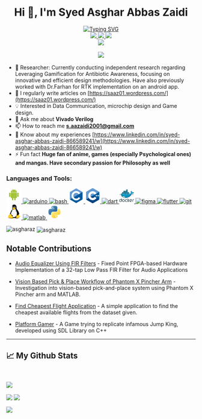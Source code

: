 <h1 align="center">Hi 👋, I'm Syed Asghar Abbas Zaidi</h1>

<p align="center">
<a href="https://github.com/AsgharAZ">
    <img src="https://readme-typing-svg.herokuapp.com?font=Georgia&duration=2000&pause=1000&color=FFA600&center=true&multiline=true&width=650&height=30&lines=Computer+Engineering+Student+at+Habib+University" alt="Typing SVG" />
</a>
<br/>
<!-- badges -->
<a href="https://drive.google.com/file/d/1-oHP_oR_vN-1NY-nlNa6kLVMW4mBv4Cj/view?usp=drive_link">
    <img src="https://img.shields.io/badge/PDF-CV-red?style=flat&logo=adobe">
</a>  

<a href="https://www.linkedin.com/in/syed-asghar-abbas-zaidi-866589241/">
    <img src="https://img.shields.io/badge/-Linkedin-blue?style=flat&logo=linkedin">
</a>

<a href="mailto:s.aazaidi2001@gmail.com"  target="_blank">
    <img src="https://img.shields.io/badge/-Email-red?style=flat&logo=gmail&logoColor=white">
</a>

<!-- <a href='https://scholar.google.com/citations?hl=en&user=0ugruG4AAAAJ&view_op=list_works&authuser=1&gmla=ABOlHixnBPP7J8GOk3pR6hesA9iOj5u5Sf8U8L-zg0tT0NLpEQl5I2Z6u5NI544RVPBrpP4zrDVdWF2mdMpCKKVF' target="_blank">
    <img alt='GoogleScholar' src='https://img.shields.io/badge/Scholar-100000?style=flat&logo=GoogleScholar&logoColor=white&&color=0181FF'>
</a> 

<a href="https://orcid.org/0009-0008-1907-1542">
    <img src="https://img.shields.io/badge/orcid-A6CE39?style=flat&logo=orcid&logoColor=white"
</a> -->

<br/> 

<!--card -->

<a href="https://github.com/AsgharAZ">
    <img src="https://github-stats-alpha.vercel.app/api?username=AsgharAZ&cc=0E1117&width=500px&tc=FFA600&ic=fff&bc=0000">
</a>
  
<div id="header" align="center">
  <img src="https://media.giphy.com/media/v1.Y2lkPTc5MGI3NjExYTFlbWluaDd1ODkxbTF0ZjQwYnRsd3h4eWU5ZDl1ZHVmMmlqMWhzcCZlcD12MV9naWZzX3NlYXJjaCZjdD1n/o0vwzuFwCGAFO/giphy.gif" width="100"/>
</div>

- 📡 Researcher: Currently conducting independent research regarding Leveraging Gamification for Antibiotic Awareness, focusing on innovative and efficient design methodologies. Have also previously worked with Dr.Farhan for RTK implementation on an android app.
- 📝 I regularly write articles on [https://saaz01.wordpress.com/](https://saaz01.wordpress.com/)
- 💡 Interested in Data Communication, microchip design and Game design.
- 💬 Ask me about **Vivado Verilog**
- 📫 How to reach me **s.aazaidi2001@gmail.com**
- 📄 Know about my experiences [https://www.linkedin.com/in/syed-asghar-abbas-zaidi-866589241/w](https://www.linkedin.com/in/syed-asghar-abbas-zaidi-866589241/w)
- ⚡ Fun fact **Huge fan of anime, games (especially Psychological ones) and mangas. Have secondary passion for Philosophy as well**

<h3 align="left">Languages and Tools:</h3>
<p align="left"> <a href="https://developer.android.com" target="_blank" rel="noreferrer"> <img src="https://raw.githubusercontent.com/devicons/devicon/master/icons/android/android-original-wordmark.svg" alt="android" width="40" height="40"/> </a> <a href="https://www.arduino.cc/" target="_blank" rel="noreferrer"> <img src="https://cdn.worldvectorlogo.com/logos/arduino-1.svg" alt="arduino" width="40" height="40"/> </a> <a href="https://www.gnu.org/software/bash/" target="_blank" rel="noreferrer"> <img src="https://www.vectorlogo.zone/logos/gnu_bash/gnu_bash-icon.svg" alt="bash" width="40" height="40"/> </a> <a href="https://www.cprogramming.com/" target="_blank" rel="noreferrer"> <img src="https://raw.githubusercontent.com/devicons/devicon/master/icons/c/c-original.svg" alt="c" width="40" height="40"/> </a> <a href="https://www.w3schools.com/cpp/" target="_blank" rel="noreferrer"> <img src="https://raw.githubusercontent.com/devicons/devicon/master/icons/cplusplus/cplusplus-original.svg" alt="cplusplus" width="40" height="40"/> </a> <a href="https://dart.dev" target="_blank" rel="noreferrer"> <img src="https://www.vectorlogo.zone/logos/dartlang/dartlang-icon.svg" alt="dart" width="40" height="40"/> </a> <a href="https://www.docker.com/" target="_blank" rel="noreferrer"> <img src="https://raw.githubusercontent.com/devicons/devicon/master/icons/docker/docker-original-wordmark.svg" alt="docker" width="40" height="40"/> </a> <a href="https://www.figma.com/" target="_blank" rel="noreferrer"> <img src="https://www.vectorlogo.zone/logos/figma/figma-icon.svg" alt="figma" width="40" height="40"/> </a> <a href="https://flutter.dev" target="_blank" rel="noreferrer"> <img src="https://www.vectorlogo.zone/logos/flutterio/flutterio-icon.svg" alt="flutter" width="40" height="40"/> </a> <a href="https://git-scm.com/" target="_blank" rel="noreferrer"> <img src="https://www.vectorlogo.zone/logos/git-scm/git-scm-icon.svg" alt="git" width="40" height="40"/> </a> <a href="https://www.linux.org/" target="_blank" rel="noreferrer"> <img src="https://raw.githubusercontent.com/devicons/devicon/master/icons/linux/linux-original.svg" alt="linux" width="40" height="40"/> </a> <a href="https://www.mathworks.com/" target="_blank" rel="noreferrer"> <img src="https://upload.wikimedia.org/wikipedia/commons/2/21/Matlab_Logo.png" alt="matlab" width="40" height="40"/> </a> <a href="https://www.python.org" target="_blank" rel="noreferrer"> <img src="https://raw.githubusercontent.com/devicons/devicon/master/icons/python/python-original.svg" alt="python" width="40" height="40"/> </a> </p>

<p><img align="left" src="https://github-readme-stats.vercel.app/api/top-langs?username=asgharaz&show_icons=true&locale=en&layout=compact" alt="asgharaz" /></p>

<p>&nbsp;<img align="center" src="https://github-readme-stats.vercel.app/api?username=asgharaz&show_icons=true&locale=en" alt="asgharaz" /></p>







<!-- interests -->

</p>

## Notable Contributions

- [Audio Equalizer Using FIR Filters](https://github.com/samiyaalizaidi/Equalizer) - Fixed Point FPGA-based Hardware Implementation of a 32-tap Low Pass FIR Filter for Audio Applications

- [Vision Based Pick & Place Workflow of Phantom X Pincher Arm](https://github.com/AsgharAZ/RoboticArm-Vision-PickPlace-PhantomX) - Investigation into vision-based pick-and-place system using Phantom X Pincher arm and MATLAB.

- [Find Cheapest Flight Application](https://github.com/samiyaalizaidi/Find-Cheapest-Flight) - A simple application to find the cheapest available flights from the dataset given.

- [Platform Gamer](https://github.com/burhanuddin6/2D_Game) - A Game trying to replicate infamous Jump King, developed using SDL Library on C++

----

## 📈 My Github Stats
<br>


![](http://github-profile-summary-cards.vercel.app/api/cards/profile-details?username=AsgharAZ&theme=aura) 

![](http://github-profile-summary-cards.vercel.app/api/cards/repos-per-language?username=AsgharAZ&theme=aura) 
![](http://github-profile-summary-cards.vercel.app/api/cards/most-commit-language?username=AsgharAZ&theme=aura)


![](https://streak-stats.demolab.com/?user=AsgharAZ&theme=midnight-purple)


<br>
<!--Currently Coding and Listening to:-->

<!--[![spotify-github-profile](https://spotify-github-profile.vercel.app/api/view?uid=11159336621&cover_image=true&theme=novatorem&show_offline=true&bar_color=53b14f&bar_color_cover=false)](https://open.spotify.com/user/3157ydsm2trbklsw7xieue57ckky) -->


<!-- [![spotify-github-profile](https://spotify-github-profile.vercel.app/api/view.svg?uid=3157ydsm2trbklsw7xieue57ckky&redirect=true][https://spotify-github-profile.vercel.app/api/view.svg?uid=3157ydsm2trbklsw7xieue57ckky&cover_image=true&theme=novatorem&show_offline=true&background_color=121212&interchange=false&bar_color=53b14f&bar_color_cover=true)](https://open.spotify.com/user/3157ydsm2trbklsw7xieue57ckky)-->

</details>



